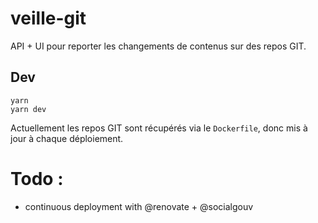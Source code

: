 # veille-git

API + UI pour reporter les changements de contenus sur des repos GIT.

## Dev

```
yarn
yarn dev
```

Actuellement les repos GIT sont récupérés via le `Dockerfile`, donc mis à jour à chaque déploiement.

# Todo :

- continuous deployment with @renovate + @socialgouv
